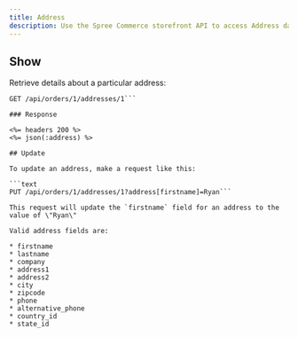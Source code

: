 ```yaml
---
title: Address
description: Use the Spree Commerce storefront API to access Address data.
---
```


## Show

Retrieve details about a particular address:

```text
GET /api/orders/1/addresses/1```

### Response

<%= headers 200 %>
<%= json(:address) %>

## Update

To update an address, make a request like this:

```text
PUT /api/orders/1/addresses/1?address[firstname]=Ryan```

This request will update the `firstname` field for an address to the value of \"Ryan\"

Valid address fields are:

* firstname
* lastname
* company
* address1
* address2
* city
* zipcode
* phone
* alternative_phone
* country_id
* state_id

